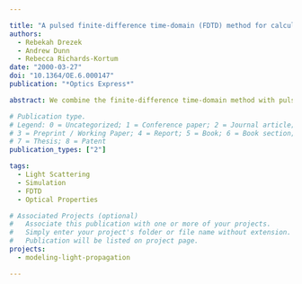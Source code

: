 ```yaml
---

title: "A pulsed finite-difference time-domain (FDTD) method for calculating light scattering from biological cells over broad wavelength ranges"
authors:
  - Rebekah Drezek
  - Andrew Dunn
  - Rebecca Richards-Kortum
date: "2000-03-27"
doi: "10.1364/OE.6.000147"
publication: "*Optics Express*"

abstract: We combine the finite-difference time-domain method with pulse response techniques in order to calculate the light scattering properties of biological cells over a range of wavelengths simultaneously. The method we describe can be used to compute the scattering patterns of cells containing multiple heterogeneous organelles, providing greater geometric flexibility than Mie theory solutions. Using a desktop computer, we calculate the scattering patterns for common homogeneous models of biological cells and also for more complex representations of cellular morphology. We find that the geometry chosen significantly impacts scattering properties, emphasizing the need for careful consideration of appropriate theoretical models of cellular scattering and for accurate microscopic determination of optical properties.

# Publication type.
# Legend: 0 = Uncategorized; 1 = Conference paper; 2 = Journal article;
# 3 = Preprint / Working Paper; 4 = Report; 5 = Book; 6 = Book section;
# 7 = Thesis; 8 = Patent
publication_types: ["2"]

tags:
  - Light Scattering
  - Simulation
  - FDTD
  - Optical Properties

# Associated Projects (optional)
#   Associate this publication with one or more of your projects.
#   Simply enter your project's folder or file name without extension.
#   Publication will be listed on project page.
projects:
  - modeling-light-propagation

---
```

